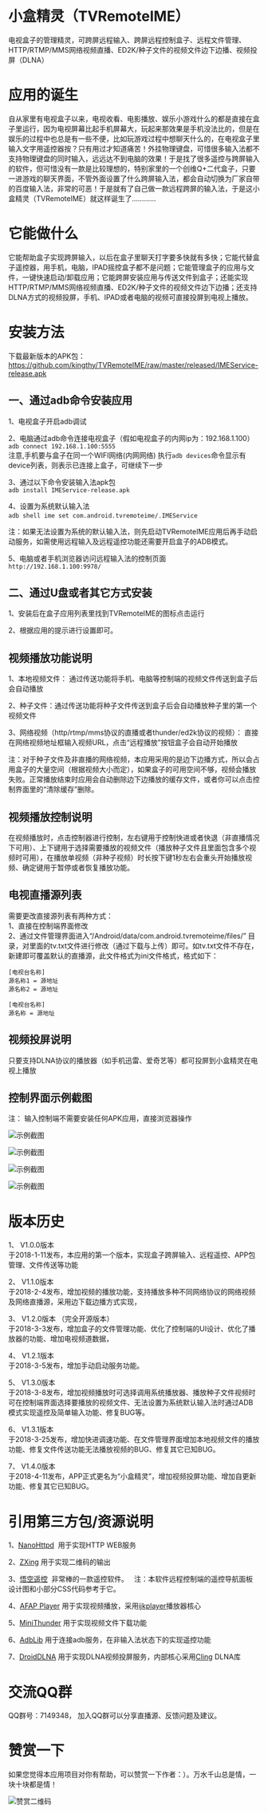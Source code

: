 # 小盒精灵（TVRemoteIME） 
电视盒子的管理精灵，可跨屏远程输入、跨屏远程控制盒子、远程文件管理、HTTP/RTMP/MMS网络视频直播、ED2K/种子文件的视频文件边下边播、视频投屏（DLNA）

# 应用的诞生
自从家里有电视盒子以来，电视收看、电影播放、娱乐小游戏什么的都是直接在盒子里运行，因为电视屏幕比起手机屏幕大，玩起来那效果是手机没法比的，但是在娱乐的过程中也总是有一些不便，比如玩游戏过程中想聊天什么的，在电视盒子里输入文字用遥控器按？只有用过才知道痛苦！外挂物理键盘，可惜很多输入法都不支持物理键盘的同时输入，远远达不到电脑的效果！于是找了很多遥控与跨屏输入的软件，但可惜没有一款是比较理想的，特别家里的一个创维Q+二代盒子，只要一进游戏的聊天界面，不管外面设置了什么跨屏输入法，都会自动切换为厂家自带的百度输入法，非常的可恶！于是就有了自己做一款远程跨屏的输入法，于是这小盒精灵（TVRemoteIME）就这样诞生了…………  

# 它能做什么  
它能帮助盒子实现跨屏输入，以后在盒子里聊天打字要多快就有多快；它能代替盒子遥控器，用手机，电脑，IPAD摇控盒子都不是问题；它能管理盒子的应用与文件，一键快速启动/卸载应用；它能跨屏安装应用与传送文件到盒子；还能实现HTTP/RTMP/MMS网络视频直播、ED2K/种子文件的视频文件边下边播；还支持DLNA方式的视频投屏，手机、IPAD或者电脑的视频可直接投屏到电视上播放。

# 安装方法
下载最新版本的APK包：https://github.com/kingthy/TVRemoteIME/raw/master/released/IMEService-release.apk  

## 一、通过adb命令安装应用  
1、电视盒子开启adb调试 

2、电脑通过adb命令连接电视盒子（假如电视盒子的内网ip为：192.168.1.100）  
`adb connect 192.168.1.100:5555`  
注意,手机要与盒子在同一个WIFI网络(内网网络)  执行`adb devices`命令显示有device列表，则表示已连接上盒子，可继续下一步

3、通过以下命令安装输入法apk包  
`adb install IMEService-release.apk`  

4、设置为系统默认输入法  
`adb shell ime set com.android.tvremoteime/.IMEService`    

注：如果无法设置为系统的默认输入法，则先启动TVRemoteIME应用后再手动启动服务，如需使用远程输入及远程遥控功能还需要开启盒子的ADB模式。  

5、电脑或者手机浏览器访问远程输入法的控制页面
`http://192.168.1.100:9978/`  

## 二、通过U盘或者其它方式安装  
1、安装后在盒子应用列表里找到TVRemoteIME的图标点击运行  

2、根据应用的提示进行设置即可。  

## 视频播放功能说明  
1、本地视频文件： 通过传送功能将手机、电脑等控制端的视频文件传送到盒子后会自动播放  

2、种子文件：通过传送功能将种子文件传送到盒子后会自动播放种子里的第一个视频文件  

3、网络视频（http/rtmp/mms协议的直播或者thunder/ed2k协议的视频）： 直接在网络视频地址框输入视频URL，点击“远程播放”按钮盒子会自动开始播放  

注：对于种子文件及非直播的网络视频，本应用采用的是边下边播方式，所以会占用盒子的大量空间（根据视频大小而定），如果盒子的可用空间不够，视频会播放失败。正常播放结束时应用会自动删除边下边播放的缓存文件，或者你可以点击控制界面里的“清除缓存”删除。  

## 视频播放控制说明  

在视频播放时，点击控制器进行控制，左右键用于控制快进或者快退（非直播情况下可用）、上下键用于选择需要播放的视频文件（播放种子文件且里面包含多个视频时可用），在播放单视频（非种子视频）时长按下键1秒左右会重头开始播放视频、确定键用于暂停或者恢复播放功能。

## 电视直播源列表  
需要更改直接源列表有两种方式：  
1、直接在控制端界面修改  
2、通过文件管理界面进入“/Android/data/com.android.tvremoteime/files/” 目录，对里面的tv.txt文件进行修改（通过下载与上传）即可。如tv.txt文件不存在，新建即可覆盖默认的直播源，此文件格式为ini文件格式，格式如下：  
<pre><code>[电视台名称]  
源名称1 = 源地址  
源名称2 = 源地址 

[电视台名称]  
源名称 = 源地址  
</pre></code>

## 视频投屏说明  
只要支持DLNA协议的播放器（如手机迅雷、爱奇艺等）都可投屏到小盒精灵在电视上播放  

## 控制界面示例截图  
注： 输入控制端不需要安装任何APK应用，直接浏览器操作  

![示例截图](https://raw.githubusercontent.com/kingthy/TVRemoteIME/master/released/screenshot.png "控制界面示例截图")    

![示例截图](https://raw.githubusercontent.com/kingthy/TVRemoteIME/master/released/screenshot_2.png "控制界面示例截图")    

![示例截图](https://raw.githubusercontent.com/kingthy/TVRemoteIME/master/released/screenshot_3.png "控制界面示例截图")    

![示例截图](https://raw.githubusercontent.com/kingthy/TVRemoteIME/master/released/screenshot_4.png "控制界面示例截图")    


# 版本历史 
1、 V1.0.0版本  
于2018-1-11发布，本应用的第一个版本，实现盒子跨屏输入、远程遥控、APP包管理、文件传送等功能  

2、 V1.1.0版本  
于2018-2-4发布，增加视频的播放功能，支持播放多种不同网络协议的网络视频及网络直播源，采用边下载边播方式实现，  

3、 V1.2.0版本  （完全开源版本）  
于2018-3-3发布，增加盒子的文件管理功能、优化了控制端的UI设计、优化了播放器的功能、增加电视频道数据，    

4、 V1.2.1版本    
于2018-3-5发布，增加手动启动服务功能。   

5、 V1.3.0版本    
于2018-3-8发布，增加视频播放时可选择调用系统播放器、播放种子文件视频时可在控制端界面选择要播放的视频文件、无法设置为系统默认输入法时通过ADB模式实现遥控及简单输入功能、修复BUG等。  

6、 V1.3.1版本    
于2018-3-25发布，增加快进调速功能、在文件管理界面增加本地视频文件的播放功能、修复文件传送功能无法播放视频的BUG、修复其它已知BUG。   

7、 V1.4.0版本    
于2018-4-11发布，APP正式更名为“小盒精灵”，增加视频投屏功能、增加自更新功能、修复其它已知BUG。   




# 引用第三方包/资源说明
1、[NanoHttpd](https://github.com/NanoHttpd/nanohttpd "NanoHttpd")  用于实现HTTP WEB服务  

2、[ZXing](https://github.com/zxing/zxing/ "QRCode") 用于实现二维码的输出
 
3、[悟空遥控](http://www.wukongtv.com/views/input.html "悟空遥控")  非常棒的一款遥控软件。  
注：本软件远程控制端的遥控导航面板设计图和小部分CSS代码参考于它。

4、[AFAP Player](https://github.com/AFAP/Player "AFAP Player") 用于实现视频播放，采用[ijkplayer](https://github.com/Bilibili/ijkplayer "ijkplayer")播放器核心

5、[MiniThunder](https://github.com/oceanzhang01/MiniThunder "MiniThunder") 用于实现视频文件下载功能  

6、[AdbLib](https://github.com/cgutman/AdbLib "AdbLib") 用于连接adb服务，在非输入法状态下的实现遥控功能  

7、[DroidDLNA](https://github.com/offbye/DroidDLNA "DroidDLNA") 用于实现DLNA视频投屏服务，内部核心采用[Cling](https://github.com/4thline/cling "cling") DLNA库   

# 交流QQ群  
QQ群号：7149348， 加入QQ群可以分享直播源、反馈问题及建议。  

# 赞赏一下  
如果您觉得本应用项目对你有帮助，可以赞赏一下作者：）。万水千山总是情，一块十块都是情！  

![赞赏二维码](https://raw.githubusercontent.com/kingthy/TVRemoteIME/master/released/reward.png "赞赏二维码")    

